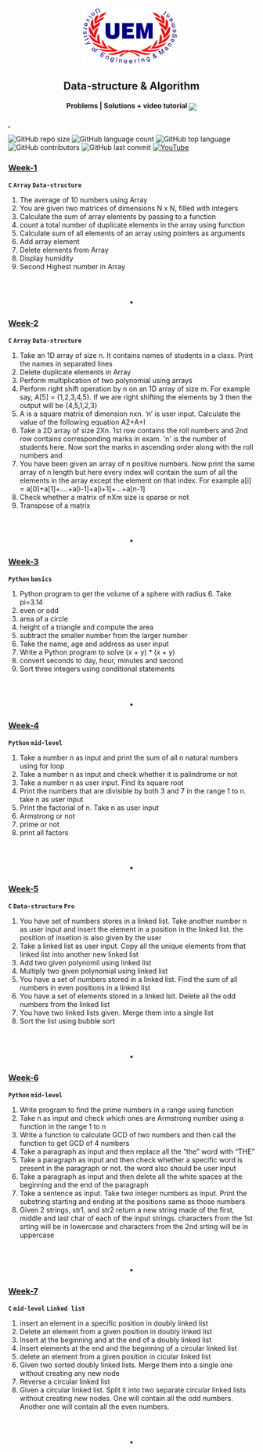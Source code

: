 <p align="center">
 <img width="200px" src="https://github.com/xiaowuc2/xiaowuc2/blob/master/source/45.png" align="center" />
 <h2 align="center">Data-structure & Algorithm</h2>
 <h4 align="center">Problems | Solutions + video tutorial <img width="25px" src="https://github.com/xiaowuc2/All-readme-templates/blob/master/sources/compass.png" align="center"/></h4></p>
</p>
  <p align="center">

[.](https://github.com/xiaowuc2/Research/blob/master/README.md)

<img alt="GitHub repo size" src="https://img.shields.io/github/repo-size/xiaowuc2/DSA-UEMK"> <img alt="GitHub language count" src="https://img.shields.io/github/languages/count/xiaowuc2/DSA-UEMK"> <img alt="GitHub top language" src="https://img.shields.io/github/languages/top/xiaowuc2/DSA-UEMK"> <img alt="GitHub contributors" src="https://img.shields.io/github/contributors/xiaowuc2/DSA-UEMK"> <img alt="GitHub last commit" src="https://img.shields.io/github/last-commit/UEMK-CS-2019/DSA"> [![YouTube](https://img.shields.io/static/v1.svg?label=YouTube&message=@hackerspaceAI&color=grey&logo=youtube&style=flat&logoColor=white&colorA=critical)](https://www.youtube.com/channel/UCDsCnqf4ZMhrTefiEd0dVrw)

### [Week-1](https://github.com/xiaowuc2/DSA-UEMK/tree/master/Week-1)

**`C` `Array` `Data-structure`**
 1. The average of 10 numbers using Array
 2. You are given two matrices of dimensions N x N, filled with integers
 3. Calculate the sum of array elements by passing to a function
 4. count a total number of duplicate elements in the array using function
 5. Calculate sum of all elements of an array using pointers as arguments
 6. Add array element
 7. Delete elements from Array
 8. Display humidity
 9. Second Highest number in Array
 
 <h1 align="center">.</h1>

### [Week-2](https://github.com/xiaowuc2/DSA-UEMK/tree/master/Week-2)

**`C` `Array` `Data-structure`**
 1. Take an 1D array of size n. It contains names of students in a class. Print the names in separated lines
 2. Delete duplicate elements in Array
 3. Perform multiplication of two polynomial using arrays
 4. Perform right shift operation by n on an 1D array of size m. For example say, A[5] = {1,2,3,4,5}. If we are right shifting the elements by 3 then the output will be {4,5,1,2,3}
 5. A is a square matrix of dimension nxn. ‘n’ is user input. Calculate the value of the following equation A2+A+I
 6. Take a 2D array of size 2Xn. 1st row contains the roll numbers and 2nd row contains corresponding marks in exam. 'n' is the number of students here. Now sort the marks in ascending order along with the roll numbers and
 7. You have been given an array of n positive numbers. Now print the same array of n length but here every index will contain the sum of all the elements in the array except the element on that index. For example a[i] = a[0]+a[1]+….+a[i-1]+a[i+1]+…+a[n-1]
 8. Check whether a matrix of nXm size is sparse or not
 9. Transpose of a matrix
 
 <h1 align="center">.</h1>

### [Week-3](https://github.com/xiaowuc2/DSA-UEMK/tree/master/Week-3)

**`Python` `basics`**
 1. Python program to get the volume of a sphere with radius 6. Take pi=3.14
 2. even or odd
 3. area of a circle
 4. height of a triangle and compute the area
 5. subtract the smaller number from the larger number
 6. Take the name, age and address as user input
 7. Write a Python program to solve (x + y) * (x + y)
 8. convert seconds to day, hour, minutes and second
 9. Sort three integers using conditional statements
 
 <h1 align="center">.</h1>

### [Week-4](https://github.com/xiaowuc2/DSA-UEMK/tree/master/Week-4)

**`Python` `mid-level`**
 1. Take a number n as input and print the sum of all n natural numbers using for loop
 2. Take a number n as input and check whether it is palindrome or not
 3. Take a number n as user input. Find its square root
 4. Print the numbers that are divisible by both 3 and 7 in the range 1 to n. take n as user input
 5. Print the factorial of n. Take n as user input
 6. Armstrong or not
 8. prime or not
 9. print all factors
 
 <h1 align="center">.</h1>

### [Week-5](https://github.com/xiaowuc2/DSA-UEMK/tree/master/Week-5)

**`C` `Data-structure` `Pro`**
 1. You have set of numbers stores in a linked list. Take another number n as user input and insert the element in a position in the linked list. the position of insetion is also given by the user
 2. Take a linked list as user input. Copy all the unique elements from that linked list into another new linked list
 3. Add two given polynomil using linked list
 4. Multiply two given polynomial using linked list
 5. You have a set of numbers stored in a linked list. Find the sum of all numbers in even positions in a linked list
 6. You have a set of elements stored in a linked lsit. Delete all the odd numbers from the linked list
 7. You have two linked lists given. Merge them into a single list
 8. Sort the list using bubble sort
 
 <h1 align="center">.</h1>

### [Week-6](https://github.com/xiaowuc2/DSA-UEMK/tree/master/Week-6)

**`Python` `mid-level`**
 1. Write program to find the prime numbers in a range using function
 2. Take n as input and check which ones are Armstrong number using a function in the range 1 to n
 3. Write a function to calculate GCD of two numbers and then call the function to get GCD of 4 numbers
 4. Take a paragraph as input and then replace all the “the” word with “THE”
 5. Take a paragraph as input and then check whether a specific word is present in the paragraph or not. the word also should be user input
 6. Take a paragraph as input and then delete all the white spaces at the beginning and the end of the paragraph
 7. Take a sentence as input. Take two integer numbers as input. Print the substring starting and ending at the positions same as those numbers
 8. Given 2 strings, str1, and str2 return a new string made of the first, middle and last char of each of the input strings. characters from the 1st srting will be in lowercase and characters from the 2nd srting will be in uppercase
 
 <h1 align="center">.</h1>
 
 ### [Week-7](https://github.com/xiaowuc2/DSA-UEMK/tree/master/Week-7)

**`C` `mid-level` `Linked list`**
 1. insert an element in a specific position in doubly linked list
 2. Delete an element from a given position in doubly linked list
 3. Insert at the beginning and at the end of a doubly linked list
 4. Insert elements at the end and the beginning of a circular linked list
 5. delete an element from a given position in cicular linked list
 6. Given two sorted doubly linked lists. Merge them into a single one without creating any new node
 7. Reverse a circular linked list
 8. Given a circular linked list. Split it into two separate circular linked lists without creating new nodes. One will contain all the odd numbers. Another one will contain all the even numbers.
 
 <h1 align="center">.</h1>

